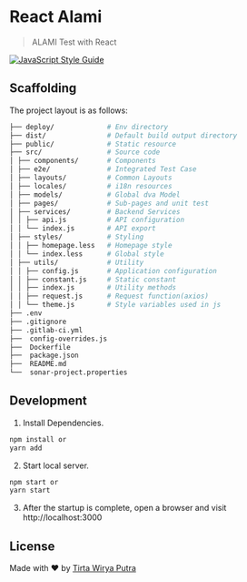 # React Alami

> ALAMI Test with React

[![JavaScript Style Guide](https://img.shields.io/badge/code_style-standard-brightgreen.svg)](https://standardjs.com)

## Scaffolding

The project layout is as follows:
```bash
├── deploy/             # Env directory
├── dist/               # Default build output directory
├── public/             # Static resource
├── src/                # Source code
│ ├── components/       # Components
│ ├── e2e/              # Integrated Test Case
│ ├── layouts/          # Common Layouts
│ ├── locales/          # i18n resources
│ ├── models/           # Global dva Model
│ ├── pages/            # Sub-pages and unit test
│ ├── services/         # Backend Services
│ │ ├── api.js          # API configuration
│ │ └── index.js        # API export
│ ├── styles/           # Styling
│ │ ├── homepage.less   # Homepage style
│ │ └── index.less      # Global style
│ ├── utils/            # Utility
│ │ ├── config.js       # Application configuration
│ │ ├── constant.js     # Static constant
│ │ ├── index.js        # Utility methods
│ │ ├── request.js      # Request function(axios)
│ │ └── theme.js        # Style variables used in js  
├── .env                    
├── .gitignore          
├── .gitlab-ci.yml     
├──  config-overrides.js         
├──  Dockerfile
├──  package.json        
├──  README.md            
└──  sonar-project.properties   
```

## Development

1. Install Dependencies.

```bash
npm install or
yarn add
```

2. Start local server.

```bash
npm start or
yarn start
```

3. After the startup is complete, open a browser and visit http://localhost:3000

## License

  Made with :heart: by [Tirta Wirya Putra](https://github.com/raynormw)
